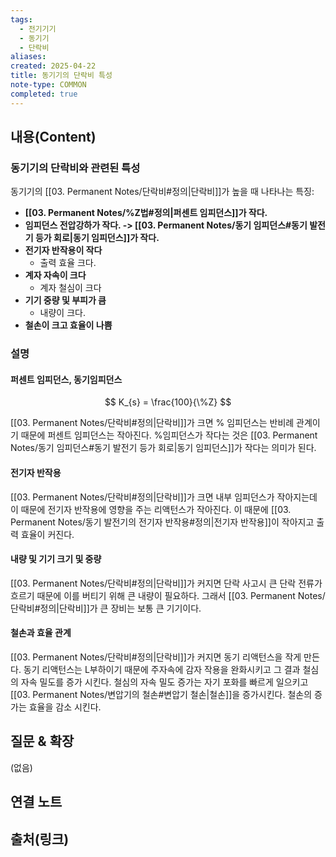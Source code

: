 ```yaml
---
tags:
  - 전기기기
  - 동기기
  - 단락비
aliases: 
created: 2025-04-22
title: 동기기의 단락비 특성
note-type: COMMON
completed: true
---
```


## 내용(Content)

### 동기기의 단락비와 관련된 특성

동기기의 [[03. Permanent Notes/단락비#정의|단락비]]가 높을 때 나타나는 특징:
- **[[03. Permanent Notes/%Z법#정의|퍼센트 임피던스]]가 작다.**
- **임피던스 전압강하가 작다. -> [[03. Permanent Notes/동기 임피던스#동기 발전기 등가 회로|동기 임피던스]]가 작다.**
- **전기자 반작용이 작다**
	- 출력 효율 크다.
- **계자 자속이 크다**
	- 계자 철심이 크다
- **기기 중량 및 부피가 큼**
	- 내량이 크다.
- **철손이 크고 효율이 나쁨**

### 설명

#### 퍼센트 임피던스, 동기임피던스

$$
K_{s} = \frac{100}{\%Z}
$$

[[03. Permanent Notes/단락비#정의|단락비]]가 크면 % 임피던스는 반비례 관계이기 때문에 퍼센트 임피던스는 작아진다. %임피던스가 작다는 것은 [[03. Permanent Notes/동기 임피던스#동기 발전기 등가 회로|동기 임피던스]]가 작다는 의미가 된다.

#### 전기자 반작용

[[03. Permanent Notes/단락비#정의|단락비]]가 크면 내부 임피던스가 작아지는데 이 때문에 전기자 반작용에 영향을 주는 리액턴스가 작아진다. 이 때문에 [[03. Permanent Notes/동기 발전기의 전기자 반작용#정의|전기자 반작용]]이 작아지고 출력 효율이 커진다.

#### 내량 및 기기 크기 및 중량

[[03. Permanent Notes/단락비#정의|단락비]]가 커지면 단락 사고시 큰 단락 전류가 흐르기 때문에 이를 버티기 위해 큰 내량이 필요하다. 그래서 [[03. Permanent Notes/단락비#정의|단락비]]가 큰 장비는 보통 큰 기기이다. 

#### 철손과 효율 관계

[[03. Permanent Notes/단락비#정의|단락비]]가 커지면 동기 리액턴스을 작게 만든다. 동기 리액턴스는 L부하이기 때문에 주자속에 감자 작용을 완화시키고 그 결과 철심의 자속 밀도를 증가 시킨다. 철심의 자속 밀도 증가는 자기 포화를 빠르게 일으키고 [[03. Permanent Notes/변압기의 철손#변압기 철손|철손]]을 증가시킨다. 철손의 증가는 효율을 감소 시킨다.


## 질문 & 확장

(없음)

## 연결 노트

## 출처(링크)

